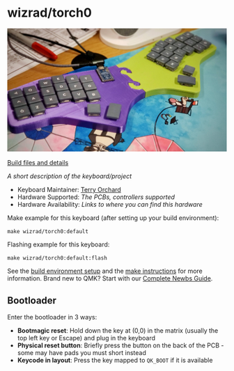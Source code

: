 # wizrad/torch0

![wizrad/torch0](https://raw.githubusercontent.com/terryorchard/keyb/main/torch0/images/FinishedBuild.jpeg)

[Build files and details](https://github.com/terryorchard/keyb/tree/main/torch0)

*A short description of the keyboard/project*

* Keyboard Maintainer: [Terry Orchard](https://github.com/terryorchard)
* Hardware Supported: *The PCBs, controllers supported*
* Hardware Availability: *Links to where you can find this hardware*

Make example for this keyboard (after setting up your build environment):

    make wizrad/torch0:default

Flashing example for this keyboard:

    make wizrad/torch0:default:flash

See the [build environment setup](https://docs.qmk.fm/#/getting_started_build_tools) and the [make instructions](https://docs.qmk.fm/#/getting_started_make_guide) for more information. Brand new to QMK? Start with our [Complete Newbs Guide](https://docs.qmk.fm/#/newbs).

## Bootloader

Enter the bootloader in 3 ways:

* **Bootmagic reset**: Hold down the key at (0,0) in the matrix (usually the top left key or Escape) and plug in the keyboard
* **Physical reset button**: Briefly press the button on the back of the PCB - some may have pads you must short instead
* **Keycode in layout**: Press the key mapped to `QK_BOOT` if it is available
